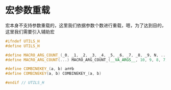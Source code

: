 # 宏参数重载



宏本身不支持参数重载的，这里我们依据参数个数进行重载，嗯，为了达到目的，这里我们需要引入辅助宏



```c++
#ifndef UTILS_H
#define UTILS_H

#define MACRO_ARG_COUNT_(_0, _1, _2, _3, _4, _5, _6, _7, _8, _9, N, ...) N
#define MACRO_ARG_COUNT(...) MACRO_ARG_COUNT_(__VA_ARGS__, 10, 9, 8, 7, 6, 5, 4, 3, 2, 1)

#define COMBINEKEY_(a, b) a##b
#define COMBINEKEY(a, b) COMBINEKEY_(a, b)

#endif // UTILS_H
```

